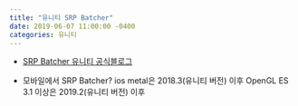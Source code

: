 ```yaml
---
title: "유니티 SRP Batcher"
date: 2019-06-07 11:00:00 -0400
categories: 유니티
---
```


- [SRP Batcher 유니티 공식블로그](https://blogs.unity3d.com/2019/02/28/srp-batcher-speed-up-your-rendering/)

- 모바일에서 SRP Batcher?
ios metal은 2018.3(유니티 버전) 이후
OpenGL ES 3.1 이상은 2019.2(유니티 버전) 이후
